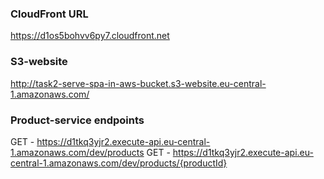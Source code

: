 

### CloudFront URL

https://d1os5bohvv6py7.cloudfront.net

### S3-website

http://task2-serve-spa-in-aws-bucket.s3-website.eu-central-1.amazonaws.com/

### Product-service endpoints

  GET - https://d1tkq3yjr2.execute-api.eu-central-1.amazonaws.com/dev/products
  GET - https://d1tkq3yjr2.execute-api.eu-central-1.amazonaws.com/dev/products/{productId}
